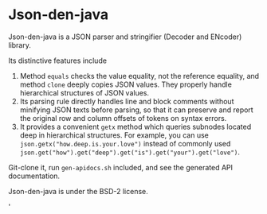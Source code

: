 Json-den-java
=============
Json-den-java is a JSON parser and stringifier (Decoder and ENcoder) library.

Its distinctive features include

1. Method `equals` checks the value equality, not the reference equality, and method `clone` deeply copies JSON values.
    They properly handle hierarchical structures of JSON values.
2. Its parsing rule directly handles line and block comments without minifying JSON texts before parsing,
    so that it can preserve and report the original row and column offsets of tokens on syntax errors.
3. It provides a convenient `getx` method which queries subnodes located deep in hierarchical structures.
    For example, you can use `json.getx("how.deep.is.your.love")` instead of commonly used
    `json.get("how").get("deep").get("is").get("your").get("love")`.

Git-clone it, run `gen-apidocs.sh` included, and see the generated API documentation.

Json-den-java is under the BSD-2 license.

'
